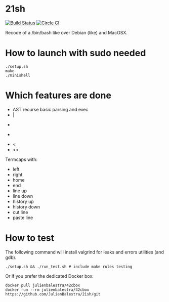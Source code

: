 # 21sh


[![Build Status](https://travis-ci.org/JulienBalestra/21sh.svg?branch=master)](https://travis-ci.org/JulienBalestra/21sh)
[![Circle CI](https://circleci.com/gh/JulienBalestra/21sh.svg?style=svg)](https://circleci.com/gh/JulienBalestra/21sh)

Recode of a /bin/bash like over Debian (like) and MacOSX.

# How to launch with sudo needed


	./setup.sh
	make
	./minishell


# Which features are done

* AST recurse basic parsing and exec
* |
* >
* >>
* <
* <<

Termcaps with:

* left
* right
* home
* end
* line up
* line down
* history up
* history down
* cut line
* paste line

# How to test

The following command will install valgrind for leaks and errors utilities (and gdb).

	./setup.sh && ./run_test.sh # include make rules testing
	
Or if you prefer the dedicated Docker box:

    docker pull julienbalestra/42cbox
    docker run --rm julienbalestra/42cbox https://github.com/JulienBalestra/21sh/git